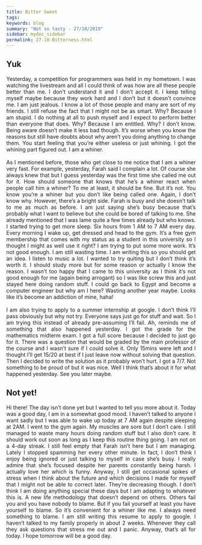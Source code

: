 ```yaml
---
title: Bitter Sweet
tags: 
keywords: blog
summary: "Not so tasty - 27/10/2019"
sidebar: mydoc_sidebar
permalink: 27-10-Bitterness.html
---
```


## Yuk
<div style="text-align: justify">

Yesterday, a competition for programmers was held in my hometown. I was watching the livestream and all I could think of was how are all these people better than me. I don’t understand it and I don’t accept it. I keep telling myself maybe because they work hard and I don’t but it doesn’t convince me. I am just jealous. I know a lot of those people and many are sort of my friends. I still refuse the fact that I might not be as smart. Why? Because I am stupid. I do nothing at all to push myself and I expect to perform better than everyone that does. Why? Because I am entitled. Why? I don’t know. Being aware doesn’t make it less bad though. It’s worse when you know the reasons but still have doubts about why aren’t you doing anything to change them. You start feeling that you’re either useless or just whining. I got the whining part figured out. I am a whiner. 
<br><br>
As I mentioned before, those who get close to me notice that I am a whiner very fast. For example, yesterday, Farah said I complain a lot. Of course she always knew that but I guess yesterday was the first time she called me out for it. How should someone that knows that he’s a whiner react when people call him a whiner? To me at least, it should be fine. But it’s not. You know you’re a whiner but you don’t like being called one. Again, I don’t know why. However, there’s a bright side. Farah is busy and she doesn’t talk to me as much as before. I am just saying she’s busy because that’s probably what I want to believe but she could be bored of talking to me. She already mentioned that I was lame quite a few times already but who knows. I started trying to get more sleep. Six hours from 1 AM to 7 AM every day. Every morning I wake up, get dressed and head to the gym. It’s a free gym membership that comes with my status as a student in this university so I thought I might as well use it right? I am trying to put some more work. It’s not good enough. I am still wasting time. I am writing this so you should get an idea. I listen to music a lot. I wanted to try quiting but I don’t think it’s worth it. I should study more but for some reason or actually I know the reason. I wasn’t too happy that I came to this university as I think it’s not good enough for me (again being arrogant) so I was like screw this and just stayed here doing random stuff. I could go back to Egypt and become a computer engineer but why am I here? Wasting another year maybe. Looks like it’s become an addiction of mine, haha! 
<br><br>
I am also trying to apply to a summer internship at google. I don’t think I’ll pass obviously but why not try. Everyone says just go for stuff and wait. So I am trying this instead of already pre-assuming I’ll fail. Ah, reminds me of something that also happened yesterday. I got the grade for the mathematics midterm exam. I got a full score because I decided to just go for it. There was a question that would be graded by the main professor of the course and I wasn’t sure if I could solve it. Only 15mins were left and I thought I’ll get 15/20 at best if I just leave now without solving that question. Then I decided to write the solution as it probably won’t hurt. I got a 7/7. Not something to be proud of but it was nice. Well I think that’s about it for what happened yesterday. See you later maybe.

## Not yet!

Hi there! The day isn’t done yet but I wanted to tell you more about it. Today was a good day, I am in a somewhat good mood. I haven’t talked to anyone I want sadly but I was able to wake up today at 7 AM again despite sleeping at 2AM. I went to the gym again. My muscles are sore but I don’t care. I still managed to waste many hours doing random stuff but I also don’t care. It should work out soon as long as I keep this routine thing going. I am not on a 4-day streak. I still feel empty that Farah isn’t here but I am managing. Lately I stopped spamming her every other minute. In fact, I don’t think I enjoy being ignored or just talking to myself in case she’s busy. I really admire that she’s focused despite her parents constantly being harsh. I actually love her which is funny. Anyway, I still get occasional spikes of stress when I think about the future and which decisions I made for myself that I might not be able to correct later. They’re decreasing though. I don’t think I am doing anything special these days but I am adapting to whatever this is. A new life methodology that doesn’t depend on others. Others fail you and you have nobody to blame. But if you fail yourself at least you have yourself to blame. So it’s convenient for a whiner like me. I always need something to blame. I am still writing this resume to apply to google. I haven’t talked to my family properly in about 2 weeks. Whenever they call they ask questions that stress me out and I panic. Anyway, that’s all for today. I hope tomorrow will be a good day. 
<div>